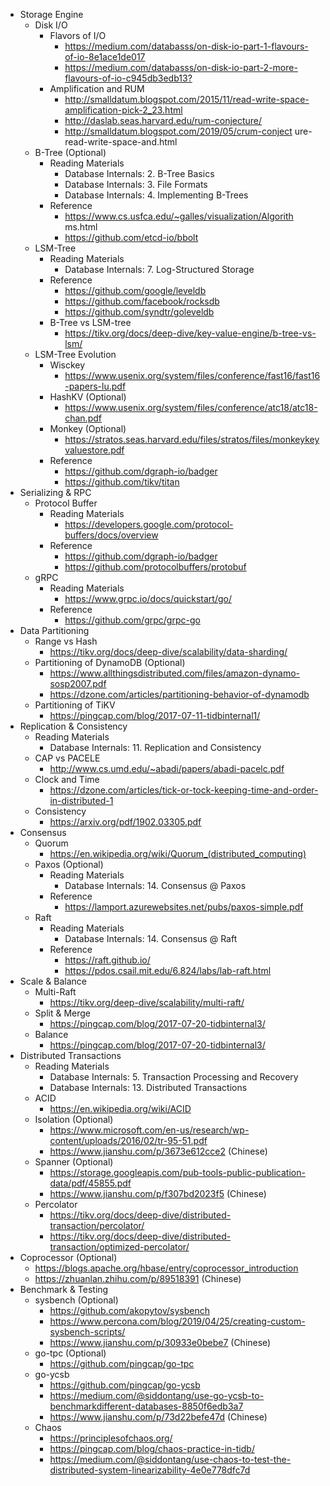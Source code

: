 - Storage Engine
  - Disk I/O
    - Flavors of I/O
      - <https://medium.com/databasss/on-disk-io-part-1-flavours-of-io-8e1ace1de017>
      - <https://medium.com/databasss/on-disk-io-part-2-more-flavours-of-io-c945db3edb13?>
    - Amplification and RUM
      - <http://smalldatum.blogspot.com/2015/11/read-write-space-amplification-pick-2_23.html>
      - <http://daslab.seas.harvard.edu/rum-conjecture/>
      - <http://smalldatum.blogspot.com/2019/05/crum-conject>
        ure-read-write-space-and.html
  - B-Tree (Optional)
    - Reading Materials
      - Database Internals: 2. B-Tree Basics
      - Database Internals: 3. File Formats
      - Database Internals: 4. Implementing B-Trees
    - Reference
      - <https://www.cs.usfca.edu/~galles/visualization/Algorith>
      ms.html
      - <https://github.com/etcd-io/bbolt>
  - LSM-Tree
    - Reading Materials
      - Database Internals: 7. Log-Structured Storage
    - Reference
      - <https://github.com/google/leveldb>
      - <https://github.com/facebook/rocksdb>
      - <https://github.com/syndtr/goleveldb>
    - B-Tree vs LSM-tree
      - <https://tikv.org/docs/deep-dive/key-value-engine/b-tree-vs-lsm/>
  - LSM-Tree Evolution
    - Wisckey
      - <https://www.usenix.org/system/files/conference/fast16/fast16-papers-lu.pdf>
    - HashKV (Optional)
      - <https://www.usenix.org/system/files/conference/atc18/atc18-chan.pdf>
    - Monkey (Optional)
      - <https://stratos.seas.harvard.edu/files/stratos/files/monkeykeyvaluestore.pdf>
    - Reference
      - <https://github.com/dgraph-io/badger>
      - <https://github.com/tikv/titan>
- Serializing & RPC
  - Protocol Buffer
    - Reading Materials
      - <https://developers.google.com/protocol-buffers/docs/overview>
    - Reference
      - <https://github.com/dgraph-io/badger>
      - <https://github.com/protocolbuffers/protobuf>
  - gRPC
    - Reading Materials
      - <https://www.grpc.io/docs/quickstart/go/>
    - Reference
      - <https://github.com/grpc/grpc-go>
- Data Partitioning
  - Range vs Hash
    - <https://tikv.org/docs/deep-dive/scalability/data-sharding/>
  - Partitioning of DynamoDB (Optional)
    - <https://www.allthingsdistributed.com/files/amazon-dynamo-sosp2007.pdf>
    - <https://dzone.com/articles/partitioning-behavior-of-dynamodb>
  - Partitioning of TiKV
    - <https://pingcap.com/blog/2017-07-11-tidbinternal1/>
- Replication & Consistency
  - Reading Materials
    - Database Internals: 11. Replication and Consistency
  - CAP vs PACELE
    - <http://www.cs.umd.edu/~abadi/papers/abadi-pacelc.pdf>
  - Clock and Time
    - <https://dzone.com/articles/tick-or-tock-keeping-time-and-order-in-distributed-1>
  - Consistency
    - <https://arxiv.org/pdf/1902.03305.pdf>
- Consensus
  - Quorum
    - <https://en.wikipedia.org/wiki/Quorum_(distributed_computing)>
  - Paxos (Optional)
    - Reading Materials
      - Database Internals: 14. Consensus @ Paxos
    - Reference
      - <https://lamport.azurewebsites.net/pubs/paxos-simple.pdf>
  - Raft
    - Reading Materials
      - Database Internals: 14. Consensus @ Raft
    - Reference
      - <https://raft.github.io/>
      - <https://pdos.csail.mit.edu/6.824/labs/lab-raft.html>
- Scale & Balance
  - Multi-Raft
    - <https://tikv.org/deep-dive/scalability/multi-raft/>
  - Split & Merge
    - <https://pingcap.com/blog/2017-07-20-tidbinternal3/>
  - Balance
    - <https://pingcap.com/blog/2017-07-20-tidbinternal3/>
- Distributed Transactions
  - Reading Materials
    - Database Internals: 5. Transaction Processing and Recovery
    - Database Internals: 13. Distributed Transactions
  - ACID
    - <https://en.wikipedia.org/wiki/ACID>
  - Isolation (Optional)
    - <https://www.microsoft.com/en-us/research/wp-content/uploads/2016/02/tr-95-51.pdf>
    - <https://www.jianshu.com/p/3673e612cce2> (Chinese)
  - Spanner (Optional)
    - <https://storage.googleapis.com/pub-tools-public-publication-data/pdf/45855.pdf>
    - <https://www.jianshu.com/p/f307bd2023f5> (Chinese)
  - Percolator
    - <https://tikv.org/docs/deep-dive/distributed-transaction/percolator/>
    - <https://tikv.org/docs/deep-dive/distributed-transaction/optimized-percolator/>
- Coprocessor (Optional)
  - <https://blogs.apache.org/hbase/entry/coprocessor_introduction>
  - <https://zhuanlan.zhihu.com/p/89518391> (Chinese)
- Benchmark & Testing
  - sysbench (Optional)
    - <https://github.com/akopytov/sysbench>
    - <https://www.percona.com/blog/2019/04/25/creating-custom-sysbench-scripts/>
    - <https://www.jianshu.com/p/30933e0bebe7> (Chinese)
  - go-tpc (Optional)
    - <https://github.com/pingcap/go-tpc>
  - go-ycsb
    - <https://github.com/pingcap/go-ycsb>
    - <https://medium.com/@siddontang/use-go-ycsb-to-benchmarkdifferent-databases-8850f6edb3a7>
    - <https://www.jianshu.com/p/73d22befe47d> (Chinese)
  - Chaos
    - <https://principlesofchaos.org/>
    - <https://pingcap.com/blog/chaos-practice-in-tidb/>
    - <https://medium.com/@siddontang/use-chaos-to-test-the-distributed-system-linearizability-4e0e778dfc7d>
